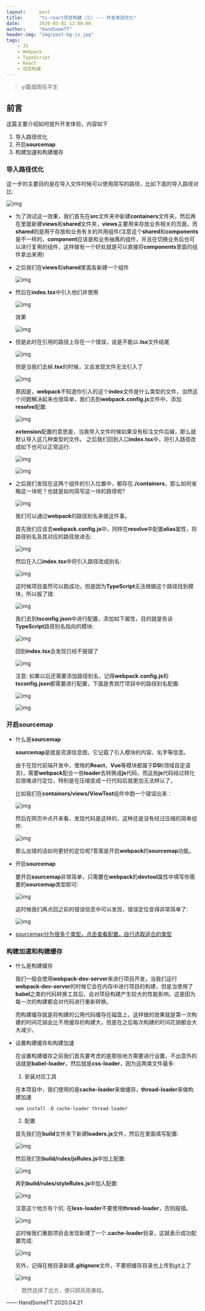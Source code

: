```yaml
---
layout:     post
title:      "ts-react项目构建（三）--- 开发体验优化"
date:       2020-05-01 12:00:00
author:     "HandSomeTT"
header-img: "img/post-bg-js.jpg"
tags:
    - JS
    - Webpack
    - TypeScript
    - React
    - 项目构建
---
```



>yi蓑烟雨任平生

## 前言

这篇主要介绍如何提升开发体验，内容如下

1. 导入路径优化
2. 开启**sourcemap**
3. 构建加速和构建缓存

### 导入路径优化

这一步的主要目的是在导入文件时候可以使用简写的路径，比如下面的导入路径对比:

![img](/img/opt-exp/img1.png)

* 为了测试这一效果，我们首先在**src**文件夹中新建**containers**文件夹，然后再在里面新建**views**和**shared**文件夹，**views**主要用来存放业务相关的页面，而**shared**则是用于存放和业务有关的共用组件(注意这个**shared**和**components**是不一样的，**component**应该是和业务抽离的组件，并且在切换业务后也可以进行复用的组件，这样做有一个好处就是可以直接将**components**里面的组件拿出来用)

* 之后我们在**views**和**shared**里面各新建一个组件

  ![img](/img/opt-exp/img2.png)

* 然后在**index.tsx**中引入他们并使用

  ![img](/img/opt-exp/img3.png)

  效果

  ![img](/img/opt-exp/img4.png)

* 但是此时在引用的路径上存在一个错误，说是不能以<strong>.tsx</strong>文件结尾

  ![img](/img/opt-exp/img5.png)

  但是当我们去掉<strong>.tsx</strong>的时候，又会发现文件无法引入了

  ![img](/img/opt-exp/img6.png)

  原因是，**webpack**不知道你引入的这个**index**文件是什么类型的文件，当然这个问题解决起来也很简单，我们去到**webpack.config.js**文件中，添加**resolve**配置:

  ![img](/img/opt-exp/img7.png)

  **extension**配置的意思是，当我导入文件时候如果没有标注文件后缀，那么就默认导入这几种类型的文件。
  之后我们回到入口**index.tsx**中，将引入路径改成如下也可以正常运行:

  ![img](/img/opt-exp/img8.png)

  ![img](/img/opt-exp/img9.png)

* 之后我们发现在这两个组件的引入位置中，都存在<strong>./containers</strong>，那么如何省略这一块呢？也就是如何简写这一块的路径呢?

  ![img](/img/opt-exp/img10.png)

  我们可以通过**webpack**的路径别名来做这件事。

  首先我们应该去**webpack.config.js**中，同样在**resolve**中配置**alias**属性，将路径别名及其对应的路径放进去:

  ![img](/img/opt-exp/img11.png)

  然后在入口**index.tsx**中将引入路径改成别名:

  ![img](/img/opt-exp/img12.png)
  
  这时候项目虽然可以跑成功，但是因为**TypeScript**无法根据这个路径找到模块，所以报了错:

  ![img](/img/opt-exp/img13.png)

  我们去到**tsconfig.json**中进行配置，添加如下属性，目的就是告诉**TypeScript**路径别名指向的模块:

  ![img](/img/opt-exp/img14.png)

  回到**index.tsx**会发现已经不报错了

  ![img](/img/opt-exp/img15.png)

  注意: 如果以后还需要添加路径别名，记得**webpack.config.js**和**tsconfig.json**都需要进行配置，下面是贵宾厅项目中的路径别名配置:

  ![img](/img/opt-exp/img16.png)

  ![img](/img/opt-exp/img17.png)


### 开启sourcemap

* 什么是**sourcemap**

  **sourcemap**是就是资源信息图，它记载了引入模块的内容、名字等信息。

  由于在现代前端开发中，使用的**React**，**Vue**等模块都属于**DSl**(领域自定语言)，需要**webpack**配合一些**loader**去转换成**js**代码，而这些**js**代码经过转化后很难进行定位，特别是在压缩变成一行代码后就更加无法辨认了，

  比如我们在**containers/views/ViewTest**组件中跑一个错误出来：

  ![img](/img/opt-exp/img18.png)

  然后在网页中点开来看，发现代码是这样的，这种还是没有经过压缩的简单组件:

  ![img](/img/opt-exp/img19.png)

  那么出错的话如何更好的定位呢?答案是开启**webpack**的**sourcemap**功能。


* 开启**sourcemap**

  要开启**sourcemap**非常简单，只需要在**webpack**的**devtool**属性中填写你需要的**sourcemap**类型即可:

  ![img](/img/opt-exp/img20.png)

  这时候我们再点回之前的错误信息中可以发现，错误定位变得非常简单了:

  ![img](/img/opt-exp/img21.png)

* [sourcemap分为很多个类型，点击查看配置，自行选取适合的类型](https://webpack.js.org/configuration/devtool/#root)



### 构建加速和构建缓存

* 什么是构建缓存

  我们一般会使用**webpack-dev-server**来进行项目开发，当我们运行**webpack-dev-server**的时候它会在内存中进行项目的构建，但是当使用了**babel**之类的代码转换工具后，会对项目构建产生较大的性能影响，这是因为每一次的构建都会对代码进行重新转换。
  
  而构建缓存就是将构建的公用代码缓存在磁盘上，这样做的效果就是第一次构建的时间花销会比不用缓存的构建大，但是在之后每次构建的时间花销都会大大减少。

* 设置构建缓存和构建加速

  在设置构建缓存之前我们首先要考虑的是那些地方需要进行设置，不出意外的话就是**babel-loader**，然后就是**css-loader**，因为这两类文件最多:

  1. 安装对应工具

  在本项目中，我们使用的是**cache-loader**来做缓存，**thread-loader**来做构建加速

  ```
  npm install -D cache-loader thread-loader
  ```

  2. 配置

  首先我们在**build**文件夹下新建**loaders.js**文件，然后在里面填写配置:

  ![img](/img/opt-exp/img22.png)

  然后我们到**build/rules/jsRules.js**中加上配置:

  ![img](/img/opt-exp/img23.png)

  再到**build/rules/styleRules.js**中加入配置:

  ![img](/img/opt-exp/img24.png)

  注意这个地方有个坑:
  在**less-loader**不要使用**thread-loader**，否则报错。

  ![img](/img/opt-exp/img25.png)


  这时候我们重跑项目会发现新建了一个<strong>.cache-loader</strong>目录，这就表示成功配置完成:

  ![img](/img/opt-exp/img26.png)

  另外，记得在根目录新建<strong>.gitignore</strong>文件，不要把缓存目录也上传到git上了

  ![img](/img/opt-exp/img27.png)


>既然选择了远方，便只顾风雨兼程。

—— HandSomeTT 2020.04.21
